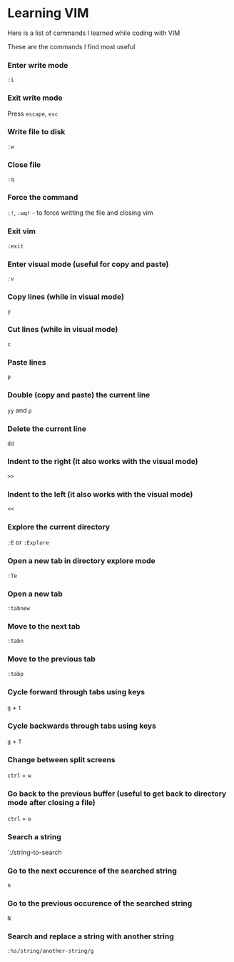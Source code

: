 # Learning VIM

Here is a list of commands I learned while coding with VIM

These are the commands I find most useful

### Enter write mode

`:i`

### Exit write mode

Press `escape`, `esc`

### Write file to disk

`:w`

### Close file

`:q`

### Force the command

`:!`, `:wq!` - to force writting the file and closing vim

### Exit vim

`:exit`


### Enter visual mode (useful for copy and paste)

`:v`

### Copy lines (while in visual mode)

`y`

### Cut lines (while in visual mode)

`c`

### Paste lines 

`p`

### Double (copy and paste) the current line

`yy` and `p`

### Delete the current line

`dd`

### Indent to the right (it also works with the visual mode)

`>>`

### Indent to the left (it also works with the visual mode)

`<<`

### Explore the current directory

`:E` or `:Explore`

### Open a new tab in directory explore mode

`:Te`

### Open a new tab

`:tabnew`

### Move to the next tab

`:tabn`

### Move to the previous tab

`:tabp`

### Cycle forward through tabs using keys

`g` + `t`

### Cycle backwards through tabs using keys

`g` + `T`

### Change between split screens

`ctrl` + `w`

### Go back to the previous buffer (useful to get back to directory mode after closing a file)

`ctrl` + `o`

### Search a string

`:/string-to-search

### Go to the next occurence of the searched string

`n`

### Go to the previous occurence of the searched string

`N`

### Search and replace a string with another string

`:%s/string/another-string/g`
